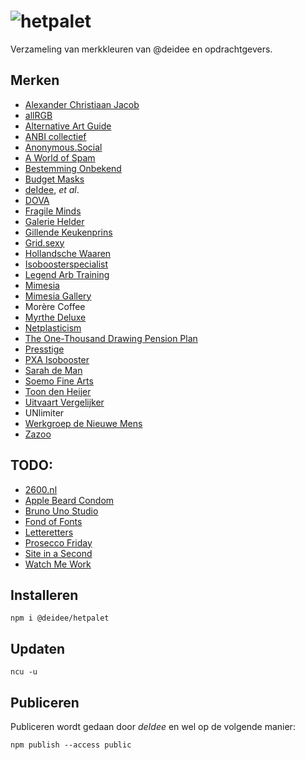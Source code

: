 # ![hetpalet](https://deidee.com/logo.png?str=hetPalet)

Verzameling van merkkleuren van @deidee en opdrachtgevers.

## Merken

- [Alexander Christiaan Jacob](https://alexanderchristiaanjacob.com/)
- [allRGB](https://allrgb.com/)
- [Alternative Art Guide](https://alternativeartguide.com/)
- [ANBI collectief](http://www.anbi-collectief.nl/aanmelden)
- [Anonymous.Social](https://anonymous.social/)
- [A World of Spam](https://aworldofspam.com/)
- [Bestemming Onbekend](http://www.bestemming-onbekend.nl/)
- [Budget Masks](http://ohlalapartywear.com/)
- [deIdee](https://deidee.nl/), _et al_.
- [DOVA](https://www.dova.nu/)
- [Fragile Minds](https://fragile-minds.com/)
- [Galerie Helder](http://galeriehelder.nl/)
- [Gillende Keukenprins](http://gillendekeukenprins.nl/)
- [Grid.sexy](https://grid.sexy/)
- [Hollandsche Waaren](https://hollandschewaaren.nl/)
- [Isoboosterspecialist](https://isoboosterspecialist.nl/)
- [Legend Arb Training](http://www.legendarb.com/)
- [Mimesia](https://mimesia.com/)
- [Mimesia Gallery](https://mimesia.gallery/)
- Morère Coffee
- [Myrthe Deluxe](http://myrthedeluxe.nl/)
- [Netplasticism](https://netplasticism.com/)
- [The One-Thousand Drawing Pension Plan](https://onethousanddrawingpensionplan.com/)
- [Presstige](https://presstige.nl/)
- [PXA Isobooster](https://pxanederland.nl/)
- [Sarah de Man](http://sarahdeman.com/)
- [Soemo Fine Arts](https://soemo-fine-arts.com/)
- [Toon den Heijer](http://www.toondenheijer.nl/)
- [Uitvaart Vergelijker](http://uitvaart-vergelijker.nl/)
- UNlimiter
- [Werkgroep de Nieuwe Mens](https://werkgroepdenieuwemens.nl/)
- [Zazoo](http://zazoo.nl/)

## TODO:

- [2600.nl](https://2600.nl/)
- [Apple Beard Condom](https://applebeardcondom.com/)
- [Bruno Uno Studio](http://www.brunounostudio.com/)
- [Fond of Fonts](https://fondoffonts.com/)
- [Letteretters](https://letteretters.com/)
- [Prosecco Friday](https://proseccofriday.com/)
- [Site in a Second](http://www.siteinasecond.nl/)
- [Watch Me Work](http://watchmework.nl/)

## Installeren

```Shell
npm i @deidee/hetpalet
```

## Updaten

```Shell
ncu -u
```

## Publiceren

Publiceren wordt gedaan door _deIdee_ en wel op de volgende manier:

```Shell
npm publish --access public
```
